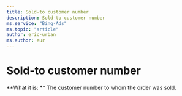 ```yaml
---
title: Sold-to customer number
description: Sold-to customer number
ms.service: "Bing-Ads"
ms.topic: "article"
author: eric-urban
ms.author: eur
---
```


# Sold-to customer number

**What it is: **    The customer number to whom the order was sold.


